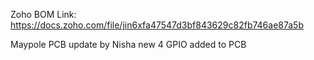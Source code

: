 Zoho BOM Link:
https://docs.zoho.com/file/jin6xfa47547d3bf843629c82fb746ae87a5b

Maypole PCB update by Nisha
new 4 GPIO added to PCB 